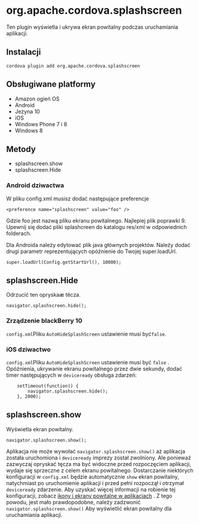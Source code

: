 <!---
    Licensed to the Apache Software Foundation (ASF) under one
    or more contributor license agreements.  See the NOTICE file
    distributed with this work for additional information
    regarding copyright ownership.  The ASF licenses this file
    to you under the Apache License, Version 2.0 (the
    "License"); you may not use this file except in compliance
    with the License.  You may obtain a copy of the License at

      http://www.apache.org/licenses/LICENSE-2.0

    Unless required by applicable law or agreed to in writing,
    software distributed under the License is distributed on an
    "AS IS" BASIS, WITHOUT WARRANTIES OR CONDITIONS OF ANY
    KIND, either express or implied.  See the License for the
    specific language governing permissions and limitations
    under the License.
-->

# org.apache.cordova.splashscreen

Ten plugin wyświetla i ukrywa ekran powitalny podczas uruchamiania aplikacji.

## Instalacji

    cordova plugin add org.apache.cordova.splashscreen
    

## Obsługiwane platformy

*   Amazon ogień OS
*   Android
*   Jeżyna 10
*   iOS
*   Windows Phone 7 i 8
*   Windows 8

## Metody

*   splashscreen.show
*   splashscreen.Hide

### Android dziwactwa

W pliku config.xml musisz dodać następujące preferencje

`<preference name="splashscreen" value="foo" />`

Gdzie foo jest nazwą pliku ekranu powitalnego. Najlepiej plik poprawki 9. Upewnij się dodać pliki splashcreen do katalogu res/xml w odpowiednich folderach.

Dla Androida należy edytować plik java głównych projektów. Należy dodać drugi parametr reprezentujących opóźnienie do Twojej super.loadUrl.

`super.loadUrl(Config.getStartUrl(), 10000);`

## splashscreen.Hide

Odrzucić ten opryskaæ têcza.

    navigator.splashscreen.hide();
    

### Zrządzenie blackBerry 10

`config.xml`Pliku `AutoHideSplashScreen` ustawienie musi być`false`.

### iOS dziwactwo

`config.xml`Pliku `AutoHideSplashScreen` ustawienie musi być `false` . Opóźnienia, ukrywanie ekranu powitalnego przez dwie sekundy, dodać timer następujących w `deviceready` obsługa zdarzeń:

        setTimeout(function() {
            navigator.splashscreen.hide();
        }, 2000);
    

## splashscreen.show

Wyświetla ekran powitalny.

    navigator.splashscreen.show();
    

Aplikacja nie może wywołać `navigator.splashscreen.show()` aż aplikacja została uruchomiona i `deviceready` imprezy został zwolniony. Ale ponieważ zazwyczaj opryskać tęcza ma być widoczne przed rozpoczęciem aplikacji, wydaje się sprzeczne z celem ekranu powitalnego. Dostarczanie niektórych konfiguracji w `config.xml` będzie automatycznie `show` ekran powitalny, natychmiast po uruchomienie aplikacji i przed pełni rozpoczął i otrzymał `deviceready` zdarzenie. Aby uzyskać więcej informacji na robienie tej konfiguracji, zobacz [ikony i ekrany powitalne w aplikacjach][1] . Z tego powodu, jest mało prawdopodobne, należy zadzwonić `navigator.splashscreen.show()` Aby wyświetlić ekran powitalny dla uruchamiania aplikacji.

 [1]: http://cordova.apache.org/docs/en/edge/config_ref_images.md.html
